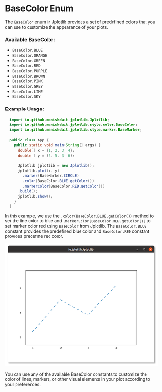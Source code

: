 # BaseColor Enum

The `BaseColor` enum in Jplotlib provides a set of predefined colors that you can use to customize the appearance of your plots.

### Available BaseColor:

- `BaseColor.BLUE`
- `BaseColor.ORANGE`
- `BaseColor.GREEN`
- `BaseColor.RED`
- `BaseColor.PURPLE`
- `BaseColor.BROWN`
- `BaseColor.PINK`
- `BaseColor.GREY`
- `BaseColor.LIME`
- `BaseColor.SKY`

### Example Usage:

```java
  import io.github.manishdait.jplotlib.Jplotlib;
  import io.github.manishdait.jplotlib.style.color.BaseColor;
  import io.github.manishdait.jplotlib.style.marker.BaseMarker;

  public class App {
    public static void main(String[] args) {
      double[] x = {1, 2, 3, 4};
      double[] y = {2, 5, 3, 6};

      Jplotlib jplotlib = new Jplotlib();
      jplotlib.plot(x, y)
        .marker(BaseMarker.CIRCLE)
        .color(BaseColor.BLUE.getColor())
        .markerColor(BaseColor.RED.getColor())
      .build();
      jplotlib.show();
    }
  }
```
In this example, we use the `.color(BaseColor.BLUE.getColor())` method to set the line color to blue and `.markerColor(BaseColor.RED.getColor())` to set marker color red using `BaseColor` from Jplotlib. The `BaseColor.BLUE` constant provides the predefined blue color and `BaseColor.RED` constant provides predefine red color.

<img src="assets/base_stroke_eg1.png" alt="base_stroke_eg1.png" width="620px">

You can use any of the available BaseColor constants to customize the color of lines, markers, or other visual elements in your plot according to your preferences.


